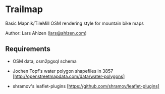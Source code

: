 # Trailmap

Basic Mapnik/TileMill OSM rendering style for mountain bike maps

Author: Lars Ahlzen (lars@ahlzen.com)


## Requirements

* OSM data, osm2pgsql schema

* Jochen Topf's water polygon shapefiles in 3857
  [http://openstreetmapdata.com/data/water-polygons]

* shramov's leaflet-plugins
  [https://github.com/shramov/leaflet-plugins]
  
